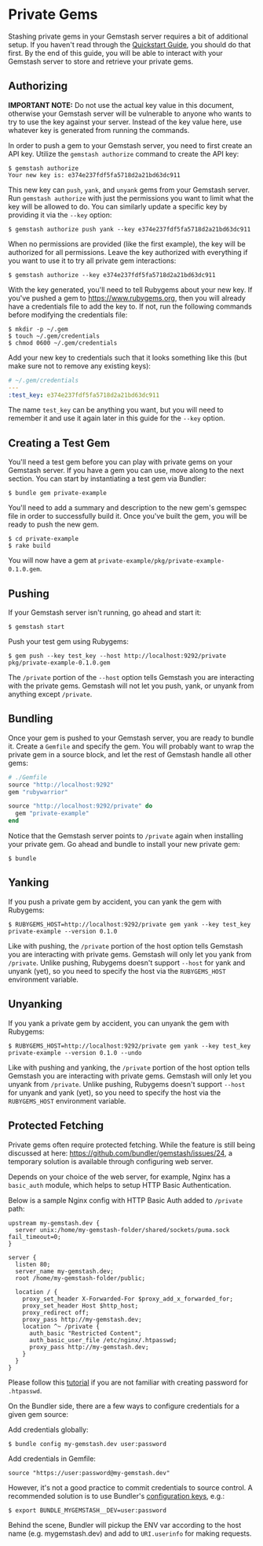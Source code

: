 # Private Gems

Stashing private gems in your Gemstash server requires a bit of additional
setup. If you haven't read through the [Quickstart
Guide](../README.md#quickstart-guide), you should do that first. By the end of
this guide, you will be able to interact with your Gemstash server to store and
retrieve your private gems.

## Authorizing

**IMPORTANT NOTE:** Do not use the actual key value in this document, otherwise
your Gemstash server will be vulnerable to anyone who wants to try to use the
key against your server. Instead of the key value here, use whatever key is
generated from running the commands.

In order to push a gem to your Gemstash server, you need to first create an API
key. Utilize the `gemstash authorize` command to create the API key:
```
$ gemstash authorize
Your new key is: e374e237fdf5fa5718d2a21bd63dc911
```

This new key can `push`, `yank`, and `unyank` gems from your Gemstash server.
Run `gemstash authorize` with just the permissions you want to limit what the
key will be allowed to do. You can similarly update a specific key by providing
it via the `--key` option:
```
$ gemstash authorize push yank --key e374e237fdf5fa5718d2a21bd63dc911
```

When no permissions are provided (like the first example), the key will be
authorized for all permissions. Leave the key authorized with everything if you
want to use it to try all private gem interactions:
```
$ gemstash authorize --key e374e237fdf5fa5718d2a21bd63dc911
```

With the key generated, you'll need to tell Rubygems about your new key. If
you've pushed a gem to https://www.rubygems.org, then you will already have a
credentials file to add the key to. If not, run the following commands before
modifying the credentials file:
```
$ mkdir -p ~/.gem
$ touch ~/.gem/credentials
$ chmod 0600 ~/.gem/credentials
```

Add your new key to credentials such that it looks something like this (but make
sure not to remove any existing keys):
```yaml
# ~/.gem/credentials
---
:test_key: e374e237fdf5fa5718d2a21bd63dc911
```

The name `test_key` can be anything you want, but you will need to remember it
and use it again later in this guide for the `--key` option.

## Creating a Test Gem

You'll need a test gem before you can play with private gems on your Gemstash
server. If you have a gem you can use, move along to the next section. You can
start by instantiating a test gem via Bundler:
```
$ bundle gem private-example
```

You'll need to add a summary and description to the new gem's gemspec file in
order to successfully build it. Once you've built the gem, you will be ready to
push the new gem.
```
$ cd private-example
$ rake build
```

You will now have a gem at `private-example/pkg/private-example-0.1.0.gem`.

## Pushing

If your Gemstash server isn't running, go ahead and start it:
```
$ gemstash start
```

Push your test gem using Rubygems:
```
$ gem push --key test_key --host http://localhost:9292/private pkg/private-example-0.1.0.gem
```

The `/private` portion of the `--host` option tells Gemstash you are interacting
with the private gems. Gemstash will not let you push, yank, or unyank from
anything except `/private`.

## Bundling

Once your gem is pushed to your Gemstash server, you are ready to bundle it.
Create a `Gemfile` and specify the gem. You will probably want to wrap the
private gem in a source block, and let the rest of Gemstash handle all other
gems:
```ruby
# ./Gemfile
source "http://localhost:9292"
gem "rubywarrior"

source "http://localhost:9292/private" do
  gem "private-example"
end
```

Notice that the Gemstash server points to `/private` again when installing your
private gem. Go ahead and bundle to install your new private gem:
```
$ bundle
```

## Yanking

If you push a private gem by accident, you can yank the gem with Rubygems:
```
$ RUBYGEMS_HOST=http://localhost:9292/private gem yank --key test_key private-example --version 0.1.0
```

Like with pushing, the `/private` portion of the host option tells Gemstash you
are interacting with private gems. Gemstash will only let you yank from
`/private`. Unlike pushing, Rubygems doesn't support `--host` for yank and
unyank (yet), so you need to specify the host via the `RUBYGEMS_HOST`
environment variable.

## Unyanking

If you yank a private gem by accident, you can unyank the gem with Rubygems:
```
$ RUBYGEMS_HOST=http://localhost:9292/private gem yank --key test_key private-example --version 0.1.0 --undo
```

Like with pushing and yanking, the `/private` portion of the host option tells
Gemstash you are interacting with private gems. Gemstash will only let you
unyank from `/private`. Unlike pushing, Rubygems doesn't support `--host` for
unyank and yank (yet), so you need to specify the host via the `RUBYGEMS_HOST`
environment variable.

## Protected Fetching

Private gems often require protected fetching. While the feature is still being discussed at here: https://github.com/bundler/gemstash/issues/24, a temporary solution is available through configuring web server.

Depends on your choice of the web server, for example, Nginx has a `basic_auth` module, which helps to setup HTTP Basic Authentication.

Below is a sample Nginx config with HTTP Basic Auth added to `/private` path:
```
upstream my-gemstash.dev {
  server unix:/home/my-gemstash-folder/shared/sockets/puma.sock fail_timeout=0;
}

server {
  listen 80;
  server_name my-gemstash.dev;
  root /home/my-gemstash-folder/public;

  location / {
    proxy_set_header X-Forwarded-For $proxy_add_x_forwarded_for;
    proxy_set_header Host $http_host;
    proxy_redirect off;
    proxy_pass http://my-gemstash.dev;
    location ^~ /private {
      auth_basic "Restricted Content";
      auth_basic_user_file /etc/nginx/.htpasswd;
      proxy_pass http://my-gemstash.dev;
    }
  }
}
```

Please follow this [tutorial](https://www.digitalocean.com/community/tutorials/how-to-set-up-password-authentication-with-nginx-on-ubuntu-14-04) if you are not familiar with creating password for `.htpasswd`.

On the Bundler side, there are a few ways to configure credentials for a given gem source:

Add credentials globally:

```
$ bundle config my-gemstash.dev user:password
```

Add credentials in Gemfile:

```
source "https://user:password@my-gemstash.dev"
```

However, it's not a good practice to commit credentials to source control. A recommended solution is to use Bundler's [configuration keys](http://bundler.io/man/bundle-config.1.html#CONFIGURATION-KEYS), e.g.:

```
$ export BUNDLE_MYGEMSTASH__DEV=user:password
```

Behind the scene, Bundler will pickup the ENV var according to the host name (e.g. mygemstash.dev) and add to `URI.userinfo` for making requests.
